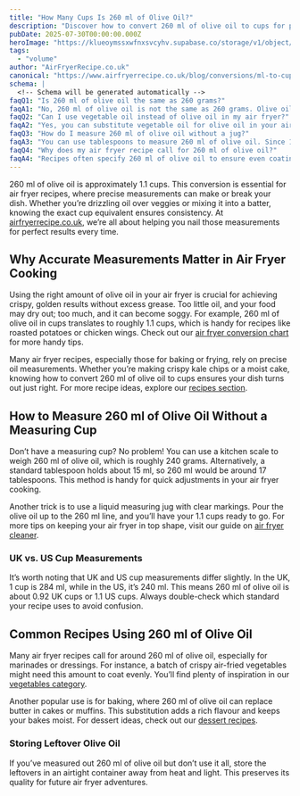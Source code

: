 ```yaml
---
title: "How Many Cups Is 260 ml of Olive Oil?"
description: "Discover how to convert 260 ml of olive oil to cups for perfect air fryer recipes every time. Get precise measurements now!"
pubDate: 2025-07-30T00:00:00.000Z
heroImage: "https://klueoymssxwfnxsvcyhv.supabase.co/storage/v1/object/public/Shmucket/how-many-cups-is-260-ml-of-olive-oil.webp"
tags:
  - "volume"
author: "AirFryerRecipe.co.uk"
canonical: "https://www.airfryerrecipe.co.uk/blog/conversions/ml-to-cups/how-many-cups-is-260-ml-of-olive-oil"
schema: |
  <!-- Schema will be generated automatically -->
faqQ1: "Is 260 ml of olive oil the same as 260 grams?"
faqA1: "No, 260 ml of olive oil is not the same as 260 grams. Olive oil has a density of about 0.92 g/ml, so 260 ml weighs roughly 240 grams. Always use a kitchen scale for precise measurements in baking or frying."
faqQ2: "Can I use vegetable oil instead of olive oil in my air fryer?"
faqA2: "Yes, you can substitute vegetable oil for olive oil in your air fryer. However, olive oil has a lower smoke point, so it’s better for lower-temperature cooking. For high-heat recipes, vegetable oil may be a safer choice."
faqQ3: "How do I measure 260 ml of olive oil without a jug?"
faqA3: "You can use tablespoons to measure 260 ml of olive oil. Since 1 tablespoon holds about 15 ml, you’ll need roughly 17 tablespoons. Alternatively, a standard teacup in the UK holds about 250 ml, which is close enough for most recipes."
faqQ4: "Why does my air fryer recipe call for 260 ml of olive oil?"
faqA4: "Recipes often specify 260 ml of olive oil to ensure even coating and crispiness. This amount is ideal for marinating or tossing ingredients before air frying. Too little oil can lead to dry results, while too much may cause sogginess."
---
```

<p>260 ml of olive oil is approximately 1.1 cups. This conversion is essential for air fryer recipes, where precise measurements can make or break your dish. Whether you’re drizzling oil over veggies or mixing it into a batter, knowing the exact cup equivalent ensures consistency. At <a href=https://www.airfryerrecipe.co.uk>airfryerrecipe.co.uk</a>, we’re all about helping you nail those measurements for perfect results every time.</p>

<h2>Why Accurate Measurements Matter in Air Fryer Cooking</h2>
<p>Using the right amount of olive oil in your air fryer is crucial for achieving crispy, golden results without excess grease. Too little oil, and your food may dry out; too much, and it can become soggy. For example, 260 ml of olive oil in cups translates to roughly 1.1 cups, which is handy for recipes like roasted potatoes or chicken wings. Check out our <a href=https://www.airfryerrecipe.co.uk/air-fryer-conversion-chart>air fryer conversion chart</a> for more handy tips.</p>
<p>Many air fryer recipes, especially those for baking or frying, rely on precise oil measurements. Whether you’re making crispy kale chips or a moist cake, knowing how to convert 260 ml of olive oil to cups ensures your dish turns out just right. For more recipe ideas, explore our <a href=https://www.airfryerrecipe.co.uk/recipes>recipes section</a>.</p>

<h2>How to Measure 260 ml of Olive Oil Without a Measuring Cup</h2>
<p>Don’t have a measuring cup? No problem! You can use a kitchen scale to weigh 260 ml of olive oil, which is roughly 240 grams. Alternatively, a standard tablespoon holds about 15 ml, so 260 ml would be around 17 tablespoons. This method is handy for quick adjustments in your air fryer cooking.</p>
<p>Another trick is to use a liquid measuring jug with clear markings. Pour the olive oil up to the 260 ml line, and you’ll have your 1.1 cups ready to go. For more tips on keeping your air fryer in top shape, visit our guide on <a href=https://www.airfryerrecipe.co.uk/air-fryer-cleaner>air fryer cleaner</a>.</p>

<h3>UK vs. US Cup Measurements</h3>
<p>It’s worth noting that UK and US cup measurements differ slightly. In the UK, 1 cup is 284 ml, while in the US, it’s 240 ml. This means 260 ml of olive oil is about 0.92 UK cups or 1.1 US cups. Always double-check which standard your recipe uses to avoid confusion.</p>

<h2>Common Recipes Using 260 ml of Olive Oil</h2>
<p>Many air fryer recipes call for around 260 ml of olive oil, especially for marinades or dressings. For instance, a batch of crispy air-fried vegetables might need this amount to coat evenly. You’ll find plenty of inspiration in our <a href=https://www.airfryerrecipe.co.uk/recipe-category/vegetables>vegetables category</a>.</p>
<p>Another popular use is for baking, where 260 ml of olive oil can replace butter in cakes or muffins. This substitution adds a rich flavour and keeps your bakes moist. For dessert ideas, check out our <a href=https://www.airfryerrecipe.co.uk/recipe-category/dessert>dessert recipes</a>.</p>

<h3>Storing Leftover Olive Oil</h3>
<p>If you’ve measured out 260 ml of olive oil but don’t use it all, store the leftovers in an airtight container away from heat and light. This preserves its quality for future air fryer adventures.</p>
